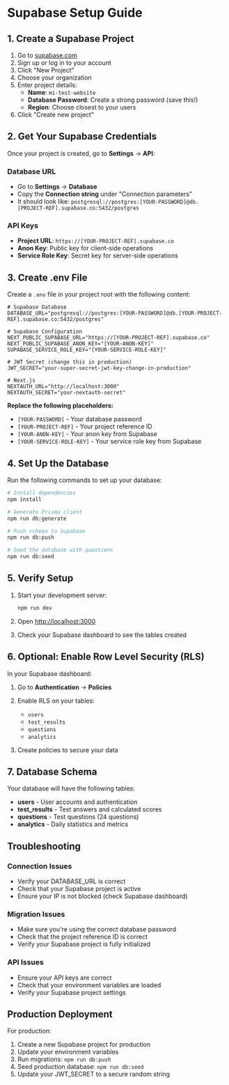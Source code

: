 # Supabase Setup Guide

## 1. Create a Supabase Project

1. Go to [supabase.com](https://supabase.com)
2. Sign up or log in to your account
3. Click "New Project"
4. Choose your organization
5. Enter project details:
   - **Name**: `mi-test-website`
   - **Database Password**: Create a strong password (save this!)
   - **Region**: Choose closest to your users
6. Click "Create new project"

## 2. Get Your Supabase Credentials

Once your project is created, go to **Settings** → **API**:

### Database URL
- Go to **Settings** → **Database**
- Copy the **Connection string** under "Connection parameters"
- It should look like: `postgresql://postgres:[YOUR-PASSWORD]@db.[PROJECT-REF].supabase.co:5432/postgres`

### API Keys
- **Project URL**: `https://[YOUR-PROJECT-REF].supabase.co`
- **Anon Key**: Public key for client-side operations
- **Service Role Key**: Secret key for server-side operations

## 3. Create .env File

Create a `.env` file in your project root with the following content:

```env
# Supabase Database
DATABASE_URL="postgresql://postgres:[YOUR-PASSWORD]@db.[YOUR-PROJECT-REF].supabase.co:5432/postgres"

# Supabase Configuration
NEXT_PUBLIC_SUPABASE_URL="https://[YOUR-PROJECT-REF].supabase.co"
NEXT_PUBLIC_SUPABASE_ANON_KEY="[YOUR-ANON-KEY]"
SUPABASE_SERVICE_ROLE_KEY="[YOUR-SERVICE-ROLE-KEY]"

# JWT Secret (change this in production)
JWT_SECRET="your-super-secret-jwt-key-change-in-production"

# Next.js
NEXTAUTH_URL="http://localhost:3000"
NEXTAUTH_SECRET="your-nextauth-secret"
```

**Replace the following placeholders:**
- `[YOUR-PASSWORD]` - Your database password
- `[YOUR-PROJECT-REF]` - Your project reference ID
- `[YOUR-ANON-KEY]` - Your anon key from Supabase
- `[YOUR-SERVICE-ROLE-KEY]` - Your service role key from Supabase

## 4. Set Up the Database

Run the following commands to set up your database:

```bash
# Install dependencies
npm install

# Generate Prisma client
npm run db:generate

# Push schema to Supabase
npm run db:push

# Seed the database with questions
npm run db:seed
```

## 5. Verify Setup

1. Start your development server:
   ```bash
   npm run dev
   ```

2. Open [http://localhost:3000](http://localhost:3000)

3. Check your Supabase dashboard to see the tables created

## 6. Optional: Enable Row Level Security (RLS)

In your Supabase dashboard:

1. Go to **Authentication** → **Policies**
2. Enable RLS on your tables:
   - `users`
   - `test_results`
   - `questions`
   - `analytics`

3. Create policies to secure your data

## 7. Database Schema

Your database will have the following tables:

- **users** - User accounts and authentication
- **test_results** - Test answers and calculated scores
- **questions** - Test questions (24 questions)
- **analytics** - Daily statistics and metrics

## Troubleshooting

### Connection Issues
- Verify your DATABASE_URL is correct
- Check that your Supabase project is active
- Ensure your IP is not blocked (check Supabase dashboard)

### Migration Issues
- Make sure you're using the correct database password
- Check that the project reference ID is correct
- Verify your Supabase project is fully initialized

### API Issues
- Ensure your API keys are correct
- Check that your environment variables are loaded
- Verify your Supabase project settings

## Production Deployment

For production:

1. Create a new Supabase project for production
2. Update your environment variables
3. Run migrations: `npm run db:push`
4. Seed production database: `npm run db:seed`
5. Update your JWT_SECRET to a secure random string
